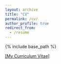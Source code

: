 ```yaml
---
layout: archive
title: "CV"
permalink: /cv/
author_profile: true
redirect_from:
  - /resume
---
```


{% include base_path %}

[[My Curriculum Vitae]](https://docs.google.com/document/d/1c63ywFDCBsRtFupHawaesbrveUgktvGqi9-dK6kq9NI/edit?usp=sharing)









